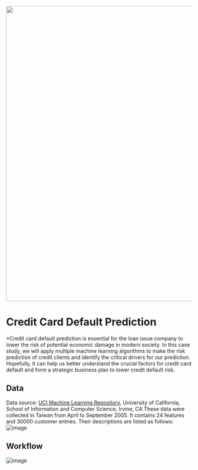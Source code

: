 <img src=https://miro.medium.com/max/6000/1*uZyt9Z189siaNsAlIDtjEg.jpeg width="800">

# Credit Card Default Prediction

*Credit card default prediction is essential for the loan issue company to lower the risk of potential economic damage in modern society. In this case study, we will apply multiple machine learning algorithms to make the risk prediction of credit clients and identify the critical drivers for our prediction. Hopefully, it can help us better understand the crucial factors for credit card default and form a strategic business plan to lower credit default risk.

## Data

Data source: [UCI Machine Learning Repository](https://archive.ics.uci.edu/ml/datasets/default+of+credit+card+clients), University of California, School of Information and Computer Science, Irvine, CA
These data were collected in Taiwan from April to September 2005. It contains 24 features and 30000 customer entries. Their descriptions are listed as follows:
![image](https://user-images.githubusercontent.com/54960730/117397171-86e8df00-aec9-11eb-9fd7-6b458671dbfb.png)

## Workflow

![image](https://user-images.githubusercontent.com/54960730/117397326-e1823b00-aec9-11eb-8c04-53ec78a8072a.png)

